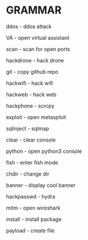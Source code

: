 
# GRAMMAR

ddos - ddos attack

VA - open virtual assistant

scan - scan for open ports

hackdrone - hack drone

git - copy github repo

hackwifi - hack wifi

hackweb - hack web

hackphone - scrcpy

exploit - open metasploit

sqlinject - sqlmap

clear - clear console

python - open python3 console

fish - enter fish mode

chdir - change dir

banner - display cool banner

hackpasswd - hydra

mitm - open wireshark

install - install package

payload - create file
